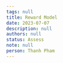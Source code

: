 ```yaml
---
tags: null
title: Reward Model
date: 2023-07-07
description: null
authors: null
status: Assess
note: null
person: Thanh Pham
---
```


